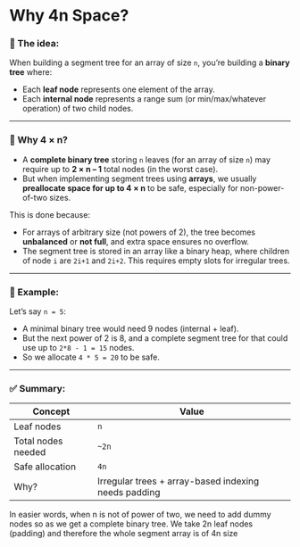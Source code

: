 # Why 4n Space?

### 🧠 The idea:

When building a segment tree for an array of size `n`, you’re building a **binary tree** where:

* Each **leaf node** represents one element of the array.
* Each **internal node** represents a range sum (or min/max/whatever operation) of two child nodes.

---

### 🧮 Why 4 × n?

* A **complete binary tree** storing `n` leaves (for an array of size `n`) may require up to **2 × n – 1** total nodes (in the worst case).
* But when implementing segment trees using **arrays**, we usually **preallocate space for up to 4 × n** to be safe, especially for non-power-of-two sizes.

This is done because:

* For arrays of arbitrary size (not powers of 2), the tree becomes **unbalanced** or **not full**, and extra space ensures no overflow.
* The segment tree is stored in an array like a binary heap, where children of node `i` are `2i+1` and `2i+2`. This requires empty slots for irregular trees.

---

### 📌 Example:

Let’s say `n = 5`:

* A minimal binary tree would need 9 nodes (internal + leaf).
* But the next power of 2 is 8, and a complete segment tree for that could use up to `2*8 - 1 = 15` nodes.
* So we allocate `4 * 5 = 20` to be safe.

---

### ✅ Summary:

| Concept            | Value                                                |
| ------------------ | ---------------------------------------------------- |
| Leaf nodes         | `n`                                                  |
| Total nodes needed | `~2n`                                                |
| Safe allocation    | `4n`                                                 |
| Why?               | Irregular trees + array-based indexing needs padding |

In easier words, when n is not of power of two, we need to add dummy nodes so as we get a complete binary tree. We take 2n leaf nodes (padding) and therefore the whole segment array is of 4n size
